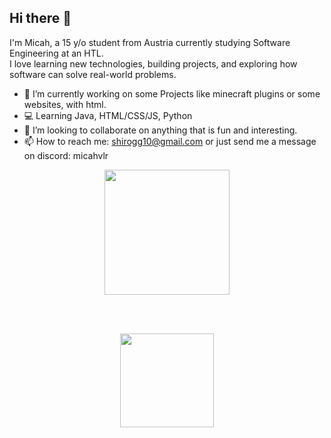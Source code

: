 ## Hi there 👋

I'm Micah, a 15 y/o student from Austria currently studying Software Engineering at an HTL.  
I love learning new technologies, building projects, and exploring how software can solve real-world problems.

- 🔭 I’m currently working on some Projects like minecraft plugins or some websites, with html.
- 💻 Learning Java, HTML/CSS/JS, Python
- 👯 I’m looking to collaborate on anything that is fun and interesting.
- 📫 How to reach me: shirogg10@gmail.com or just send me a message on discord: micahvlr


<div align="center">

  <!-- Main stats card (bigger) -->
  <img src="https://github-readme-stats.vercel.app/api?username=MicahXX&show_icons=true&theme=tokyonight" height="200em" />

  <br/><br/>

  <!-- Top languages card (smaller, below) -->
  <img src="https://github-readme-stats.vercel.app/api/top-langs/?username=MicahXX&layout=compact&theme=tokyonight" height="150em" />

</div>
<!--
**MicahXX/MicahXX** is a ✨ _special_ ✨ repository because its `README.md` (this file) appears on your GitHub profile.

Here are some ideas to get you started:

- 🔭 I’m currently working on ...
- 🌱 I’m currently learning ...
- 👯 I’m looking to collaborate on ...
- 🤔 I’m looking for help with ...
- 💬 Ask me about ...
- 📫 How to reach me: ...
- 😄 Pronouns: ...
- ⚡ Fun fact: ...
-->

